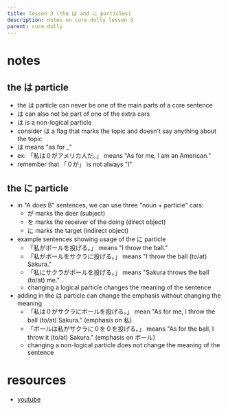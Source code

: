 ```yaml
---
title: lesson 3 (the は and に particles)
description: notes on cure dolly lesson 3
parent: cure dolly
---
```

# notes
## the は particle
- the は particle can never be one of the main parts of a core sentence
- は can also not be part of one of the extra cars
- は is a non-logical particle
- consider は a flag that marks the topic and doesn't say anything about the topic
- は means "as for \_"
- ex: 「私は０がアメリカ人だ。」 means "As for me, I am an American."
- remember that 「０が」 is not always "I"
## the に particle
- in "A does B" sentences, we can use three "noun + particle" cars:
	- が marks the doer (subject)
	- を marks the receiver of the doing (direct object)
	- に marks the target (indirect object)
- example sentences showing usage of the に particle
	- 「私がボールを投げる。」 means "I throw the ball."
	- 「私がボールをサクラに投げる。」 means "I throw the ball (to/at) Sakura."
	- 「私にサクラがボールを投げる。」 means "Sakura throws the ball (to/at) me."
	- changing a logical particle changes the meaning of the sentence
- adding in the は particle can change the emphasis without changing the meaning
	- 「私は０がサクラにボールを投げる。」 mean "As for me, I throw the ball (to/at) Sakura." (emphasis on 私)
	- 「ボールは私がサクラに０を０を投げる。」 means "As for the ball, I throw it (to/at) Sakura." (emphasis on ボール)
	- changing a non-logical particle does not change the meaning of the sentence
# resources
- [youtube](https://www.youtube.com/watch?v=U9_T4eObNXg)